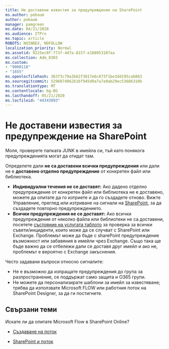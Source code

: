 ```yaml
---
title: Не доставени известия за предупреждение на SharePoint
ms.author: pebaum
author: pebaum
manager: pamgreen
ms.date: 04/21/2020
ms.audience: ITPro
ms.topic: article
ROBOTS: NOINDEX, NOFOLLOW
localization_priority: Normal
ms.assetid: 9225ec0f-771f-4d7a-8157-e188953107aa
ms.collection: Adm_O365
ms.custom:
- "9000118"
- "1655"
ms.openlocfilehash: 363f3c79a3b62f3017e6c873f1be3dd195cab883
ms.sourcegitcommit: 5296874062b16f945d9a7a7a9ab29ec53686310b
ms.translationtype: MT
ms.contentlocale: bg-BG
ms.lasthandoff: 05/21/2020
ms.locfileid: "44343093"
---
```

# <a name="sharepoint-alert-notifications-not-delivered"></a>Не доставени известия за предупреждение на SharePoint

Моля, проверете папката JUNK в имейла си, тъй като понякога предупрежденията могат да отидат там.

Определете дали **не са доставени всички предупреждения** или дали не е **доставено отделно предупреждение** от конкретен файл или библиотека.

- **Индивидуални течения не се доставят:** Ако дадено отделно предупреждение от конкретен файл или библиотека не е доставено, можете да опитате да го изтриете и да го създадете отново. Вижте Управление, преглед или изтриване на сигнали на [SharePoint,](https://support.office.com/article/manage-view-or-delete-sharepoint-alerts-99dfb19c-9a90-4a8c-aba1-aa8c8afb0de2) за да създадете повторно предупреждението.
- **Всички предупреждения не се доставят:** Ако всички предупреждения от няколко файла или библиотеки не са доставени, посетете [състояние на услугата таблото](https://admin.microsoft.com/AdminPortal/Home#/servicehealth) за проверка за всички съвети/инциденти, които може да се случват с SharePoint или Exchange. Проблемът може да бъде с sharePoint предупреждение възможност или забавяния в имейли чрез Exchange. Също така ще бъде важно да се отбележи дали се доставя друг имейл и ако не, проблемът е вероятно с Exchange закъснения.

Често задавани въпроси относно сигналите:

- Не е възможно да изпращате предупреждения до група за разпространение, се поддържат само защита и O365 групи.
- Не можете да персонализирате шаблони за имейл за известяване; трябва да използвате Microsoft FLOW или работния поток на SharePoint Designer, за да ги постигнете.

## <a name="related-topics"></a>Свързани теми

Искате ли да опитате Microsoft Flow в SharePoint Online?

- [Създаване на поток](https://support.office.com/article/a9c3e03b-0654-46af-a254-20252e580d01)

- [SharePoint и поток](https://flow.microsoft.com//blog/sharepoint-and-flow/)
